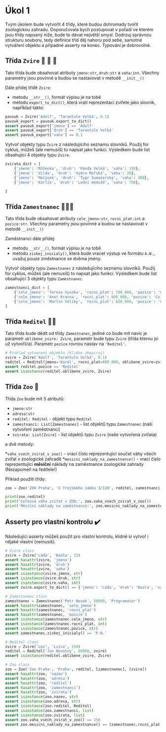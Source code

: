 # Úkol 1

Tvým úkolem bude vytvořit 4 třídy, které budou dohromady tvořit zoologickou zahradu. Doporučovala bych postupovat v pořadí ve kterém jsou třídy napsaný níže, bude to dávat největší smysl. Dodrzuj správnou strukturu souboru, tedy definice tříd děj nahoru pod sebe, samotné vytváření objektu a případné asserty na konec. Typování je dobrovolné.

## Třída `Zvire` 🦁 🐼 🐍

Tato třída bude obsahovat atributy `jmeno:str`, `druh:str` a `vaha:int`. Všechny parametry jsou povinné a budou se nastavovat v metodě `__init__()`

Dále přidej třídě `Zvire`:

* metodu `__str__()`, formát výpisu je na tobě
* metodu `export_to_dict()`, která vratí reprezentaci zvířete jako slovník, například takto:

```py
pavouk = Zvire('Adolf', 'Tarantule Velká', 0.1)
pavouk_export = pavouk.export_to_dict()
assert pavouk_export['jmeno'] == 'Adolf'
assert pavouk_export['druh'] == 'Tarantule Velká'
assert pavouk_export['vaha'] == 0.1
```

Vytvoř objekty typu `Zvire` z následujícího seznamu slovníků. Použij for cyklus, můžeš (ale nemusíš) to napsat jako funkci. Výsledkem bude list obsahující 4 objekty typu `Zvire`.

```py
zvirata_dict = [
    {'jmeno': 'Růženka', 'druh': 'Panda Velká', 'vaha': 150},
    {'jmeno': 'Vilda', 'druh': 'Vydra Mořská', 'vaha': 20},
    {'jmeno': 'Matýsek', 'druh': 'Tygr Sumaterský', 'vaha': 300},
    {'jmeno': 'Karlík', 'druh': 'Lední medvěd', 'vaha': 700},

]
```

## Třída `Zamestnanec` 🧑‍🤝‍🧑

Tato třída bude obsahovat atributy `cele_jmeno:str`, `rocni_plat:int` a `pozice:str`. Všechny parametry jsou povinné a budou se nastavovat v metodě `__init__()`

Zaměstnanci dále přidej:

* metodu `__str__()`, formát výpisu je na tobě
* metodu `ziskej_inicialy()`, která bude vracet výstup ve formátu `A.W.`, uvažuj pouze změstnance se dvěma jmény.

Vytvoř objekty typu `Zamestnanec` z následujícího seznamu slovníků. Použij for cyklus, můžeš (ale nemusíš) to napsat jako funkci. Výsledkem bude list obsahující 3 objekty typu `Zamestnanec`.

```py
zamestnanci_dict = [
    {'cele_jmeno': 'Tereza Vysoka', 'rocni_plat': 700_000, 'pozice': 'Cvičitelka tygrů'},
    {'cele_jmeno': 'Anet Krasna', 'rocni_plat': 600_000, 'pozice': 'Cvičitelka vyder'},
    {'cele_jmeno': 'Martin Veliky', 'rocni_plat': 650_000, 'pozice': 'Cvičitel ledních medvědů'},
]
```

## Třída `Reditel` 🧑‍💼

Tato třída bude dědit od třídy `Zamestnanec`, jediné co bude mít navíc je parametr `oblibene_zvire: Zvire`, parametr bude typu `Zvire` (třída kterou jsi už vytvořil/a). Parametr `pozice` rovnou nastav na `'Reditel'`.

```py
# Priklad vytvoreni objektu (klidne zkopiruj)
zvire = Zvire('Adolf', 'Tarantule Velká', 0.1)
reditel = Reditel(jmeno='Karel', rocni_plat=800_000, oblibene_zvire=zvire)
assert reditel.pozice == 'Reditel'
assert isinstance(reditel.oblibene_zvire, Zvire)
```

## Třída `Zoo` 🏡

Třída `Zoo` bude mít 5 atributů:

* `jmeno:str`
* `adresa:str`
* `reditel: Reditel` - objekt typu `Reditel`
* `zamestnanci: List[Zamestnanec]` - list objektů typu `Zamestnanec` (naši vytvoření zaměstnanci)
* `zvirata: List[Zvire]` - list objektů typu `Zvire` (naše vytvořená zvířata)

a dvě metody:

*`vaha_vsech_zvirat_v_zoo()` - vrací číslo reprezentující součet váhy všech zvířat v zoologické zahradě
*`mesicni_naklady_na_zamestnance()` - vrací číslo reprezentující **měsíční** náklady na zaměstnance zoologické zahrady (Nezapomeň na ředitele!)

Příklad použití třídy:

```py
zoo = Zoo('ZOO Praha', 'U Trojského zámku 3/120', reditel, zamestnanci, zvirata)

print(zoo.reditel)
print('Celková váha zvířat v ZOO:', zoo.vaha_vsech_zvirat_v_zoo())
print('Měsíční náklady na zaměstnance:', zoo.mesicni_naklady_na_zamestnance())
```

## Asserty pro vlastní kontrolu ✔️

Následující asserty můžeš použít pro vlastní kontrolu, klidně si vytvoř i nějaké vlastní (nemusíš).

```py
# Zvire class
zvire = Zvire('Láďa', 'Koala', 15)
assert hasattr(zvire, 'jmeno')
assert hasattr(zvire, 'druh')
assert hasattr(zvire, 'vaha')
assert isinstance(zvire.jmeno, str)
assert isinstance(zvire.druh, str)
assert isinstance(zvire.vaha, int)
assert zvire.export_to_dict() == {'jmeno': 'Láďa', 'druh': 'Koala', 'vaha': 15}

# Zamestnanec class
zamestnanec = Zamestnanec('Petr Novak', 50000, 'Programator')
assert hasattr(zamestnanec, 'cele_jmeno')
assert hasattr(zamestnanec, 'rocni_plat')
assert hasattr(zamestnanec, 'pozice')
assert isinstance(zamestnanec.cele_jmeno, str)
assert isinstance(zamestnanec.rocni_plat, int)
assert isinstance(zamestnanec.pozice, str)
assert zamestnanec.ziskej_inicialy() == 'P.N.'

# Reditel class
zvire = Zvire('Lev', 'Lvice', 150)
reditel = Reditel('Jan Novotny', 80000, zvire)
assert isinstance(reditel.oblibene_zvire, Zvire)

# Zoo class
zoo = Zoo('Zoo Praha', 'Praha', reditel, [zamestnanec], [zvire])
assert hasattr(zoo, 'nazev')
assert hasattr(zoo, 'adresa')
assert hasattr(zoo, 'reditel')
assert hasattr(zoo, 'zamestnanci')
assert hasattr(zoo, 'zvirata')
assert isinstance(zoo.nazev, str)
assert isinstance(zoo.adresa, str)
assert isinstance(zoo.reditel, Reditel)
assert isinstance(zoo.zamestnanci, list)
assert isinstance(zoo.zvirata, list)
assert zoo.vaha_vsech_zvirat_v_zoo() == 150
assert zoo.mesicni_naklady_na_zamestnance() == (zamestnanec.rocni_plat + reditel.rocni_plat) / 12
```
